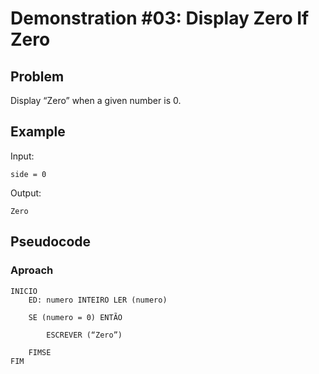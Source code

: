 # Demonstration #03: Display Zero If Zero

## Problem

Display “Zero” when a given number is 0.

## Example

Input:

    side = 0

Output:

    Zero

## Pseudocode

### Aproach

```pseudocode
INICIO
    ED: numero INTEIRO LER (numero)
    
    SE (numero = 0) ENTÃO
    
        ESCREVER (“Zero”) 
    
    FIMSE
FIM
```
    
